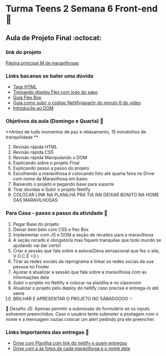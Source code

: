 
# Turma Teens 2  Semana 6 Front-end 💜
## Aula de Projeto Final  :octocat:

### link do projeto 
[Página principal M de maravilhosas](https://reprograma-teens2-maravilhosas.netlify.app/)


### Links bacanas se bater uma dúvida

* [Tags HTML](https://developer.mozilla.org/pt-BR/docs/Web/HTML/Element)
* [Treinando display Flex com jogo do sapo](https://flexboxfroggy.com/#pt-br)
* [Guia Flex Box](https://origamid.com/projetos/flexbox-guia-completo/)
* [Guia como subir o código Netlify(apartir do minuto 6 do vídeo](https://www.youtube.com/watch?v=wpbo183GXIA)
* [Introdução ao DOM ](https://developer.mozilla.org/pt-BR/docs/Web/API/Document_Object_Model/Introduction)

### Objetivos da aula (Domingo e Quarta)  :metal:
**Antes de tudo momentos de paz e relaxamento, 15 minutinhos de tranquilidade **
1. Revisão rápida HTML
2. Revisão rápida CSS
3. Revisão rápida Manipulando o DOM 
4. Explicando sobre o projeto Final 
5. Explicando passo a passo do projeto 
6. Escolhendo a maravilhosa e colocando foto até quarta feira no Drive com nome da Maravilhosa em baixo
7. Baixando o projeto e pegando base para suporte
8. Tirar dúvidas e Subir o projeto Netlify 
9. COLOCAR LINK NA PLANILHA PRA TIA RAI DEIXAR BONITO NA HOME DAS MARAVILHOSAS

### Para Casa - passo a passo da atividade  :rocket:

1. Pegar Base do projeto 
1. Deixar bem belo com CSS e flex Box 
3. Implementar com JS e DOM a seção de recados para a maravilhosa  
4. A seção recado é obrigatória mas fiquem tranquilas que todo mundo se ajudando vai dar certo!
5. Criar a sessão que fala sobre a autora(Deva sensacional que fez o site, V O C Ê <3 ) 
6. Tirar as redes sociais  da reprograma e linkar as redes socias da sua pessoa no Footer
8. Ajustar e atualizar a sessão que fala sobre a maravilhosa com as informações dela
9. Subir o projeto no Netlify e colocar na planilha e no classroom
10. Atualizar o projeto pelo deploy do netlify caso precise e entrega-lo até sexta 
11. BRILHAR E APRESENTAR O PROJETO NO SÁBADOOOO :sparkles:

  :rocket: Desafio JS: Apenas permitir a submissão do formulário se os inputs estiverem preenchidos.
Caso o usuário tente submeter a postagem com o nome e a mensagem vazias colocar um alert pedindo pra ele preencher. 


### Links Importantes das entregas :rocket:
* [Drive com Planilha com link do netlify e quem entregou](https://docs.google.com/spreadsheets/d/1Pjr4L9q57IRa9XqiyknwaXG9nO_SDWCkfVBO3zaTLak/edit?usp=sharing)
* [Drive com a as fotos de cada maravilhosa e o nome dela](https://drive.google.com/drive/folders/11NJKENeMgT65bnw3aEJWxQyPnMP7yRLt?usp=sharing)
